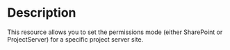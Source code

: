 # Description

This resource allows you to set the permissions mode (either SharePoint or
ProjectServer) for a specific project server site.
